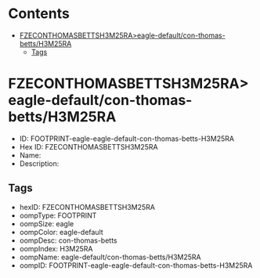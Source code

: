 



Contents
========

* [FZECONTHOMASBETTSH3M25RA>eagle-default/con-thomas-betts/H3M25RA](#fzeconthomasbettsh3m25raeagle-defaultcon-thomas-bettsh3m25ra)
	* [Tags](#tags)

# FZECONTHOMASBETTSH3M25RA>eagle-default/con-thomas-betts/H3M25RA

- ID: FOOTPRINT-eagle-eagle-default-con-thomas-betts-H3M25RA
- Hex ID: FZECONTHOMASBETTSH3M25RA
- Name: 
- Description: 

## Tags

- hexID: FZECONTHOMASBETTSH3M25RA
- oompType: FOOTPRINT
- oompSize: eagle
- oompColor: eagle-default
- oompDesc: con-thomas-betts
- oompIndex: H3M25RA
- oompName: eagle-default/con-thomas-betts/H3M25RA
- oompID: FOOTPRINT-eagle-eagle-default-con-thomas-betts-H3M25RA
